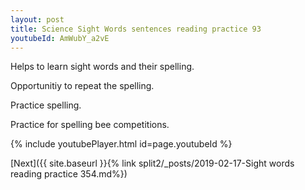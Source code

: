 ```yaml
---
layout: post
title: Science Sight Words sentences reading practice 93
youtubeId: AmWubY_a2vE
---
```

 
 
Helps to learn sight words and their spelling.

Opportunitiy to repeat the spelling. 

Practice spelling. 
 
Practice for spelling bee competitions. 
 
{% include youtubePlayer.html id=page.youtubeId %}
 
 

[Next]({{ site.baseurl }}{% link  split2/_posts/2019-02-17-Sight words reading practice 354.md%})
 
